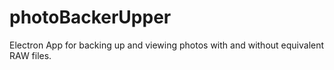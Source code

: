 # photoBackerUpper
Electron App for backing up and viewing photos with and without equivalent RAW files.
